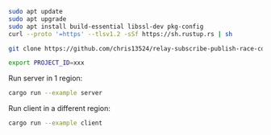 ```bash
sudo apt update
sudo apt upgrade
sudo apt install build-essential libssl-dev pkg-config
curl --proto '=https' --tlsv1.2 -sSf https://sh.rustup.rs | sh
```

```bash
git clone https://github.com/chris13524/relay-subscribe-publish-race-condition.git
```

```bash
export PROJECT_ID=xxx
```

Run server in 1 region:

```bash
cargo run --example server
```

Run client in a different region:

```bash
cargo run --example client
```
